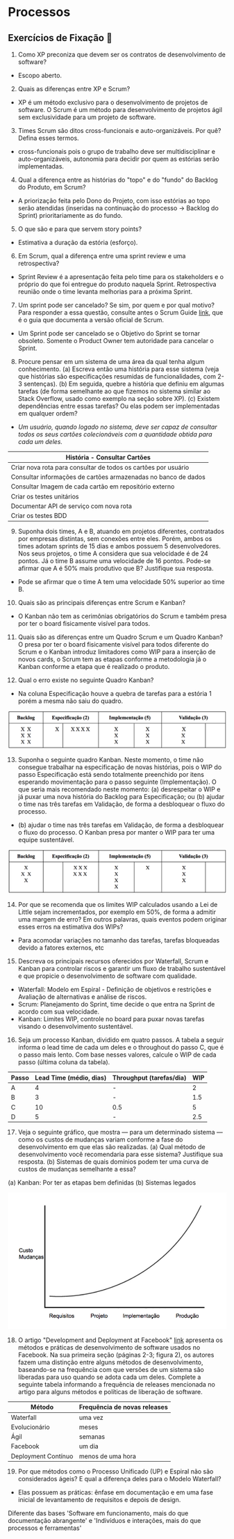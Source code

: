 # Processos
## Exercícios de Fixação 🔗

1. Como XP preconiza que devem ser os contratos de desenvolvimento de software?
- Escopo aberto.

2. Quais as diferenças entre XP e Scrum?
- XP é um método exclusivo para o desenvolvimento de projetos de software. O Scrum é um método para desenvolvimento de projetos ágil sem exclusividade para um projeto de software.

3. Times Scrum são ditos cross-funcionais e auto-organizáveis. Por quê? Defina esses termos.
- cross-funcionais pois o grupo de trabalho deve ser multidisciplinar e auto-organizáveis, autonomia para decidir por quem as estórias serão implementadas.

4. Qual a diferença entre as histórias do "topo" e do "fundo" do Backlog do Produto, em Scrum?
- A priorização feita pelo Dono do Projeto, com isso estórias ao topo serão atendidas (inseridas na continuação do processo -> Backlog do Sprint) prioritariamente as do fundo.

5. O que são e para que servem story points?
- Estimativa a duração da estória (esforço).


6. Em Scrum, qual a diferença entre uma sprint review e uma retrospectiva?
- Sprint Review é a apresentação feita pelo time para os stakeholders e o próprio do que foi entregue do produto naquela Sprint. Retrospectiva reunião onde o time levanta melhorias para a próxima Sprint.


7. Um sprint pode ser cancelado? Se sim, por quem e por qual motivo? Para responder a essa questão, consulte antes o Scrum Guide [link](https://www.scrum.org/resources/scrum-guide), que é o guia que documenta a versão oficial de Scrum.
- Um Sprint pode ser cancelado se o Objetivo do Sprint se tornar obsoleto. Somente o Product Owner tem autoridade para cancelar o Sprint.


8. Procure pensar em um sistema de uma área da qual tenha algum conhecimento. (a) Escreva então uma história para esse sistema (veja que histórias são especificações resumidas de funcionalidades, com 2-3 sentenças). (b) Em seguida, quebre a história que definiu em algumas tarefas (de forma semelhante ao que fizemos no sistema similar ao Stack Overflow, usado como exemplo na seção sobre XP). (c) Existem dependências entre essas tarefas? Ou elas podem ser implementadas em qualquer ordem?

- _Um usuário, quando logado no sistema, deve ser capaz de consultar todos os seus cartões colecionáveis com a quantidade obtida para cada um deles._

| História - Consultar Cartões |
| --------------- |
| Criar nova rota para consultar de todos os cartões por usuário |
| Consultar informações de cartões armazenadas no banco de dados|
| Consultar Imagem de cada cartão em repositório externo|
| Criar os testes unitários |
| Documentar API de serviço com nova rota |
| Criar os testes BDD |

9. Suponha dois times, A e B, atuando em projetos diferentes, contratados por empresas distintas, sem conexões entre eles. Porém, ambos os times adotam sprints de 15 dias e ambos possuem 5 desenvolvedores. Nos seus projetos, o time A considera que sua velocidade é de 24 pontos. Já o time B assume uma velocidade de 16 pontos. Pode-se afirmar que A é 50% mais produtivo que B? Justifique sua resposta.
- Pode se afirmar que o time A tem uma velocidade 50% superior ao time B.


10. Quais são as principais diferenças entre Scrum e Kanban?
- O Kanban não tem as cerimônias obrigatórios do Scrum e também presa por ter o board fisicamente visível para todos.


11. Quais são as diferenças entre um Quadro Scrum e um Quadro Kanban?
O presa por ter o board fisicamente visível para todos diferente do Scrum e o Kanban introduz limitadores como WIP para a inserção de novos cards, o Scrum tem as etapas conforme a metodologia já o Kanban conforme a etapa que é realizado o produto.

12. Qual o erro existe no seguinte Quadro Kanban?
- Na coluna Especificação houve a quebra de tarefas para a estória 1 porém a mesma não saiu do quadro.

![kanban4](kanban4.png)

13. Suponha o seguinte quadro Kanban. Neste momento, o time não consegue trabalhar na especificação de novas histórias, pois o WIP do passo Especificação está sendo totalmente preenchido por itens esperando movimentação para o passo seguinte (Implementação). O que seria mais recomendado neste momento: (a) desrespeitar o WIP e já puxar uma nova história do Backlog para Especificação; ou (b) ajudar o time nas três tarefas em Validação, de forma a desbloquear o fluxo do processo.
- (b) ajudar o time nas três tarefas em Validação, de forma a desbloquear o fluxo do processo.
O Kanban presa por manter o WIP para ter uma equipe sustentável.

![kanban5](kanban5.png)

14. Por que se recomenda que os limites WIP calculados usando a Lei de Little sejam incrementados, por exemplo em 50%, de forma a admitir uma margem de erro? Em outros palavras, quais eventos podem originar esses erros na estimativa dos WIPs?
- Para acomodar variações no tamanho das tarefas, tarefas bloqueadas devido a fatores externos, etc

15. Descreva os principais recursos oferecidos por Waterfall, Scrum e Kanban para controlar riscos e garantir um fluxo de trabalho sustentável e que propicie o desenvolvimento de software com qualidade.
- Waterfall: Modelo em Espiral - Definição de objetivos e restrições e Avaliação de alternativas e análise de riscos.
- Scrum: Planejamento do Sprint, time decide o que entra na Sprint de acordo com sua velocidade.
- Kanban: Limites WIP, controle no board para puxar novas tarefas visando o desenvolvimento sustentável.

16. Seja um processo Kanban, dividido em quatro passos. A tabela a seguir informa o lead time de cada um deles e o throughout do passo C, que é o passo mais lento. Com base nesses valores, calcule o WIP de cada passo (última coluna da tabela).

| Passo | Lead Time (médio, dias) | Throughput (tarefas/dia) | WIP |
| --------------- | --------------- | --------------- | --------------- |
| A | 4 | - | 2 |
| B | 3 | - | 1.5 |
| C | 10 | 0.5 | 5 |
| D | 5 | - | 2.5 |

17. Veja o seguinte gráfico, que mostra — para um determinado sistema — como os custos de mudanças variam conforme a fase do desenvolvimento em que elas são realizadas. (a) Qual método de desenvolvimento você recomendaria para esse sistema? Justifique sua resposta. (b) Sistemas de quais domínios podem ter uma curva de custos de mudanças semelhante a essa?

(a) Kanban: Por ter as etapas bem definidas
(b) Sistemas legados

![custo-mudancas](custo-mudancas.png)

18. O artigo "Development and Deployment at Facebook" [link](https://research.fb.com/publications/development-and-deployment-at-facebook/) apresenta os métodos e práticas de desenvolvimento de software usados no Facebook. Na sua primeira seção (páginas 2-3; figura 2), os autores fazem uma distinção entre alguns métodos de desenvolvimento, baseando-se na frequência com que versões de um sistema são liberadas para uso quando se adota cada um deles. Complete a seguinte tabela informando a frequência de releases mencionada no artigo para alguns métodos e políticas de liberação de software.
 
| Método | Frequência de novas releases |
| --------------- | --------------- |
| Waterfall | uma vez |
| Evolucionário | meses |
| Ágil | semanas |
| Facebook | um dia |
| Deployment Contínuo | menos de uma hora |

19. Por que métodos como o Processo Unificado (UP) e Espiral não são considerados ágeis? E qual a diferença deles para o Modelo Waterfall?
- Elas possuem as práticas: ênfase em documentação e em uma fase inicial de levantamento de requisitos e depois de design.

Diferente das bases 'Software em funcionamento, mais do que documentação abrangente' e 'Indivíduos e interações, mais do que processos e ferramentas'
